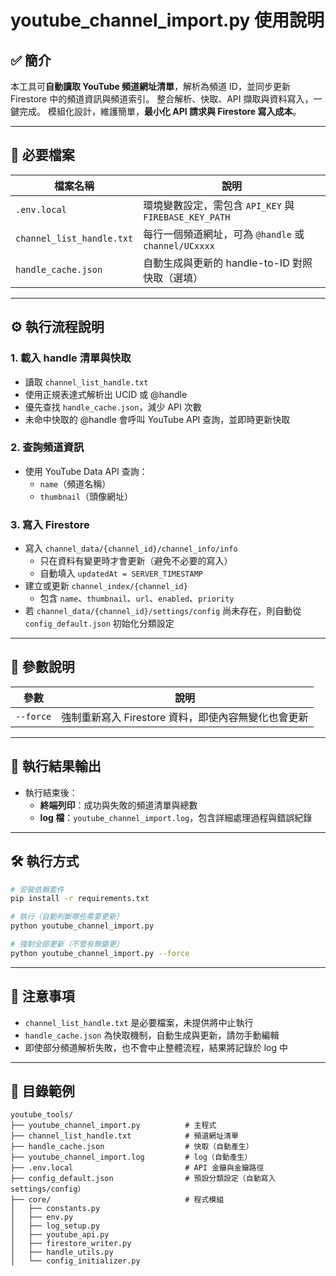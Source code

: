 
# youtube_channel_import.py 使用說明

## ✅ 簡介

本工具可**自動讀取 YouTube 頻道網址清單**，解析為頻道 ID，並同步更新 Firestore 中的頻道資訊與頻道索引。
整合解析、快取、API 擷取與資料寫入，一鍵完成。
模組化設計，維護簡單，**最小化 API 請求與 Firestore 寫入成本**。

---

## 📂 必要檔案

| 檔案名稱              | 說明                                           |
|-----------------------|------------------------------------------------|
| `.env.local`          | 環境變數設定，需包含 `API_KEY` 與 `FIREBASE_KEY_PATH` |
| `channel_list_handle.txt` | 每行一個頻道網址，可為 `@handle` 或 `channel/UCxxxx` |
| `handle_cache.json`   | 自動生成與更新的 handle-to-ID 對照快取（選填）   |

---

## ⚙️ 執行流程說明

### 1. 載入 handle 清單與快取

- 讀取 `channel_list_handle.txt`
- 使用正規表達式解析出 UCID 或 @handle
- 優先查找 `handle_cache.json`，減少 API 次數
- 未命中快取的 @handle 會呼叫 YouTube API 查詢，並即時更新快取

### 2. 查詢頻道資訊

- 使用 YouTube Data API 查詢：
  - `name`（頻道名稱）
  - `thumbnail`（頭像網址）

### 3. 寫入 Firestore

- 寫入 `channel_data/{channel_id}/channel_info/info`
  - 只在資料有變更時才會更新（避免不必要的寫入）
  - 自動填入 `updatedAt = SERVER_TIMESTAMP`
- 建立或更新 `channel_index/{channel_id}`
  - 包含 `name`、`thumbnail`、`url`、`enabled`、`priority`
- 若 `channel_data/{channel_id}/settings/config` 尚未存在，則自動從 `config_default.json` 初始化分類設定

---

## 🧹 參數說明

| 參數       | 說明                                                   |
|------------|--------------------------------------------------------|
| `--force`  | 強制重新寫入 Firestore 資料，即使內容無變化也會更新 |

---

## 🧾 執行結果輸出

- 執行結束後：
  - **終端列印**：成功與失敗的頻道清單與總數
  - **log 檔**：`youtube_channel_import.log`，包含詳細處理過程與錯誤紀錄

---

## 🛠️ 執行方式

```bash
# 安裝依賴套件
pip install -r requirements.txt

# 執行（自動判斷哪些需要更新）
python youtube_channel_import.py

# 強制全部更新（不管有無變更）
python youtube_channel_import.py --force
```

---

## 📜 注意事項

- `channel_list_handle.txt` 是必要檔案，未提供將中止執行
- `handle_cache.json` 為快取機制，自動生成與更新，請勿手動編輯
- 即使部分頻道解析失敗，也不會中止整體流程，結果將記錄於 log 中

---

## 📁 目錄範例

```plaintext
youtube_tools/
├── youtube_channel_import.py          # 主程式
├── channel_list_handle.txt            # 頻道網址清單
├── handle_cache.json                  # 快取（自動產生）
├── youtube_channel_import.log         # log（自動產生）
├── .env.local                         # API 金鑰與金鑰路徑
├── config_default.json                # 預設分類設定（自動寫入 settings/config）
├── core/                              # 程式模組
│   ├── constants.py
│   ├── env.py
│   ├── log_setup.py
│   ├── youtube_api.py
│   ├── firestore_writer.py
│   ├── handle_utils.py
│   └── config_initializer.py
```
